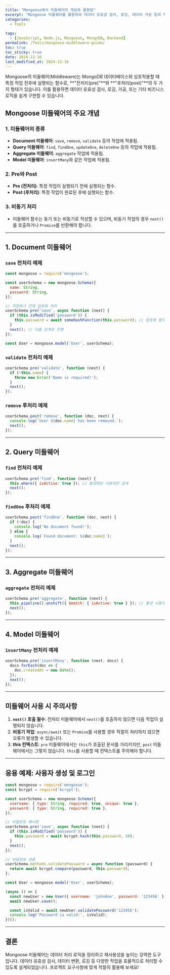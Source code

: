 ```yaml
---
title: "Mongoose에서 미들웨어의 개요와 활용법"
excerpt: "Mongoose 미들웨어를 활용하여 데이터 유효성 검사, 로깅, 데이터 가공 등의 작업을 효율적으로 처리하는 방법을 알아봅니다."
categories:
  - Tools
  
tags:
  - [JavaScript, Node.js, Mongoose, MongoDB, Backend]
permalink: /Tools/mongoose-middleware-guide/
toc: true
toc_sticky: true
date: 2024-12-16
last_modified_at: 2024-12-16
---
```


Mongoose의 미들웨어(Middleware)는 MongoDB 데이터베이스와 상호작용할 때 특정 작업 전후에 실행되는 함수로, **"전처리(pre)"**와 **"후처리(post)"**의 두 가지 형태가 있습니다. 이를 활용하면 데이터 유효성 검사, 로깅, 가공, 또는 기타 비즈니스 로직을 쉽게 구현할 수 있습니다.

## Mongoose 미들웨어의 주요 개념

### 1. 미들웨어의 종류
- **Document 미들웨어**: `save`, `remove`, `validate` 등의 작업에 적용됨.
- **Query 미들웨어**: `find`, `findOne`, `updateOne`, `deleteOne` 등의 작업에 적용됨.
- **Aggregate 미들웨어**: `aggregate` 작업에 적용됨.
- **Model 미들웨어**: `insertMany`와 같은 작업에 적용됨.

### 2. Pre와 Post
- **Pre (전처리)**: 특정 작업이 실행되기 전에 실행되는 함수.
- **Post (후처리)**: 특정 작업이 완료된 후에 실행되는 함수.

### 3. 비동기 처리
- 미들웨어 함수는 동기 또는 비동기로 작성할 수 있으며, 비동기 작업의 경우 `next()`를 호출하거나 `Promise`를 반환해야 합니다.

---

## 1. Document 미들웨어

### `save` 전처리 예제
```javascript
const mongoose = require('mongoose');

const userSchema = new mongoose.Schema({
  name: String,
  password: String,
});

// 저장하기 전에 암호화 처리
userSchema.pre('save', async function (next) {
  if (this.isModified('password')) {
    this.password = await someHashFunction(this.password); // 암호화 함수
  }
  next(); // 다음 단계로 진행
});

const User = mongoose.model('User', userSchema);
```

### `validate` 전처리 예제
```javascript
userSchema.pre('validate', function (next) {
  if (!this.name) {
    throw new Error('Name is required!');
  }
  next();
});
```

### `remove` 후처리 예제
```javascript
userSchema.post('remove', function (doc, next) {
  console.log(`User ${doc.name} has been removed.`);
  next();
});
```

---

## 2. Query 미들웨어

### `find` 전처리 예제
```javascript
userSchema.pre('find', function (next) {
  this.where({ isActive: true }); // 활성화된 사용자만 검색
  next();
});
```

### `findOne` 후처리 예제
```javascript
userSchema.post('findOne', function (doc, next) {
  if (!doc) {
    console.log('No document found!');
  } else {
    console.log(`Found document: ${doc.name}`);
  }
  next();
});
```

---

## 3. Aggregate 미들웨어

### `aggregate` 전처리 예제
```javascript
userSchema.pre('aggregate', function (next) {
  this.pipeline().unshift({ $match: { isActive: true } }); // 활성 사용자만 처리
  next();
});
```

---

## 4. Model 미들웨어

### `insertMany` 전처리 예제
```javascript
userSchema.pre('insertMany', function (next, docs) {
  docs.forEach(doc => {
    doc.createdAt = new Date();
  });
  next();
});
```

---

## 미들웨어 사용 시 주의사항

1. **`next()` 호출 필수**: 전처리 미들웨어에서 `next()`를 호출하지 않으면 다음 작업이 실행되지 않습니다.
2. **비동기 작업**: `async/await` 또는 `Promise`를 사용할 경우 적절히 처리하지 않으면 오류가 발생할 수 있습니다.
3. **this 컨텍스트**: `pre` 미들웨어에서는 `this`가 호출된 문서를 가리키지만, `post` 미들웨어에서는 그렇지 않습니다. `this`를 사용할 때 컨텍스트를 주의해야 합니다.

---

## 응용 예제: 사용자 생성 및 로그인
```javascript
const mongoose = require('mongoose');
const bcrypt = require('bcrypt');

const userSchema = new mongoose.Schema({
  username: { type: String, required: true, unique: true },
  password: { type: String, required: true },
});

// 비밀번호 해시화
userSchema.pre('save', async function (next) {
  if (this.isModified('password')) {
    this.password = await bcrypt.hash(this.password, 10);
  }
  next();
});

// 비밀번호 검증
userSchema.methods.validatePassword = async function (password) {
  return await bcrypt.compare(password, this.password);
};

const User = mongoose.model('User', userSchema);

(async () => {
  const newUser = new User({ username: 'johndoe', password: '123456' });
  await newUser.save();

  const isValid = await newUser.validatePassword('123456');
  console.log('Password is valid:', isValid);
})();
```

---

## 결론

Mongoose 미들웨어는 데이터 처리 로직을 정리하고 재사용성을 높이는 강력한 도구입니다. 데이터 유효성 검사, 데이터 변환, 로깅 등 다양한 작업을 효율적으로 처리할 수 있도록 설계되었습니다. 프로젝트 요구사항에 맞게 적절히 활용해 보세요!


